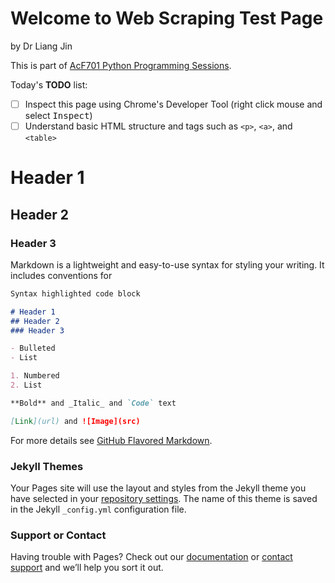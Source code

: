 # Welcome to Web Scraping Test Page
by Dr Liang Jin

This is part of [AcF701 Python Programming Sessions](https://github.com/drliangjin/mini-python-book).

Today's **TODO** list:

- [ ] Inspect this page using Chrome's Developer Tool (right click mouse and select <kbd>Inspect</kbd>)
- [ ] Understand basic HTML structure and tags such as `<p>`, `<a>`, and `<table>`

# Header 1
## Header 2
### Header 3

Markdown is a lightweight and easy-to-use syntax for styling your writing. It includes conventions for

```markdown
Syntax highlighted code block

# Header 1
## Header 2
### Header 3

- Bulleted
- List

1. Numbered
2. List

**Bold** and _Italic_ and `Code` text

[Link](url) and ![Image](src)
```

For more details see [GitHub Flavored Markdown](https://guides.github.com/features/mastering-markdown/).

### Jekyll Themes

Your Pages site will use the layout and styles from the Jekyll theme you have selected in your [repository settings](https://github.com/drliangjin/simple-webpage/settings). The name of this theme is saved in the Jekyll `_config.yml` configuration file.

### Support or Contact

Having trouble with Pages? Check out our [documentation](https://help.github.com/categories/github-pages-basics/) or [contact support](https://github.com/contact) and we’ll help you sort it out.
